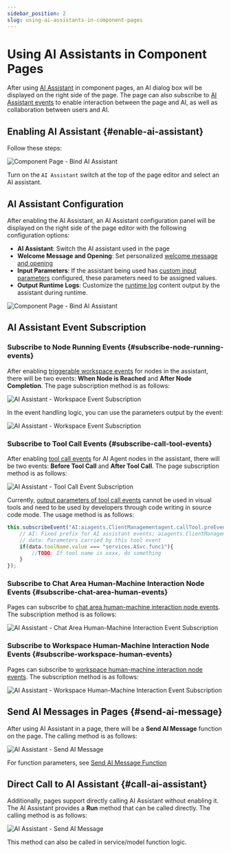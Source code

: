```yaml
---
sidebar_position: 2
slug: using-ai-assistants-in-component-pages
---
```


# Using AI Assistants in Component Pages
After using [AI Assistant](../ai-assistant) in component pages, an AI dialog box will be displayed on the right side of the page. The page can also subscribe to [AI Assistant events](../ai-assistant/ai-assistant-event) to enable interaction between the page and AI, as well as collaboration between users and AI.

## Enabling AI Assistant {#enable-ai-assistant}
Follow these steps:

![Component Page - Bind AI Assistant](./img/component-page-bind-assistant.png)

Turn on the `AI Assistant` switch at the top of the page editor and select an AI assistant.

## AI Assistant Configuration

After enabling the AI Assistant, an AI Assistant configuration panel will be displayed on the right side of the page editor with the following configuration options:
- **AI Assistant**: Switch the AI assistant used in the page
- **Welcome Message and Opening**: Set personalized [welcome message and opening](../ai-assistant/welcome-message-and-opening)
- **Input Parameters**: If the assistant being used has [custom input parameters](../ai-assistant/ai-assistant-input-output#input-parameters) configured, these parameters need to be assigned values.
- **Output Runtime Logs**: Customize the [runtime log](../ai-assistant/ai-assistant-input-output#message-output) content output by the assistant during runtime.

![Component Page - Bind AI Assistant](./img/component-page-assistant-config.png)


## AI Assistant Event Subscription

### Subscribe to Node Running Events {#subscribe-node-running-events}
After enabling [triggerable workspace events](../ai-assistant/ai-assistant-event#node-running-events) for nodes in the assistant, there will be two events: **When Node is Reached** and **After Node Completion**. The page subscription method is as follows:

![AI Assistant - Workspace Event Subscription](./img/assistant-workspace-event-subscribe.png)

In the event handling logic, you can use the parameters output by the event:

![AI Assistant - Workspace Event Subscription](./img/assistant-workspace-event-args.png)

### Subscribe to Tool Call Events {#subscribe-call-tool-events}

After enabling [tool call events](../ai-assistant/ai-assistant-event#agent-call-tool-events) for AI Agent nodes in the assistant, there will be two events: **Before Tool Call** and **After Tool Call**. The page subscription method is as follows:

![AI Assistant - Tool Call Event Subscription](./img/assistant-workspace-tool-event.png)

Currently, [output parameters of tool call events](../ai-assistant/ai-assistant-event#agent-call-tool-events) cannot be used in visual tools and need to be used by developers through code writing in source code mode. The usage method is as follows:
```javascript
this.subscribeEvent("AI:aiagents.ClientManagementagent.callTool.preEvent", async ({ data}) => {
    // AI: Fixed prefix for AI assistant events; aiagents.ClientManagementagent: Node ID in the assistant; callTool.preEvent: Before tool call event, callTool.postEvent: After tool call event
    // data: Parameters carried by this tool event
    if(data.toolName.value === "services.ASvc.func1"){
        //TODO: If tool name is xxxx, do something 
    }
});
```

### Subscribe to Chat Area Human-Machine Interaction Node Events {#subscribe-chat-area-human-events}
Pages can subscribe to [chat area human-machine interaction node events](../ai-assistant/ai-assistant-event#chat-area-human-machine-interaction-events).
The subscription method is as follows:

![AI Assistant - Chat Area Human-Machine Interaction Event Subscription](./img/assistant-chat-event.png)

### Subscribe to Workspace Human-Machine Interaction Node Events {#subscribe-workspace-human-events}
Pages can subscribe to [workspace human-machine interaction node events](../ai-assistant/ai-assistant-event#workspace-human-machine-interaction-events).
The subscription method is as follows:

![AI Assistant - Workspace Human-Machine Interaction Event Subscription](./img/assistant-uiinterrupt-event.png)

## Send AI Messages in Pages {#send-ai-message}

After using AI Assistant in a page, there will be a **Send AI Message** function on the page. The calling method is as follows:

![AI Assistant - Send AI Message](./img/send-ai-message.png)

For function parameters, see [Send AI Message Function](../ai-assistant/ai-assistant-api-exposure#send-ai-message)


## Direct Call to AI Assistant {#call-ai-assistant}

Additionally, pages support directly calling AI Assistant without enabling it. The AI Assistant provides a **Run** method that can be called directly. The calling method is as follows:

![AI Assistant - Send AI Message](./img/call-assistant.png)

This method can also be called in service/model function logic.